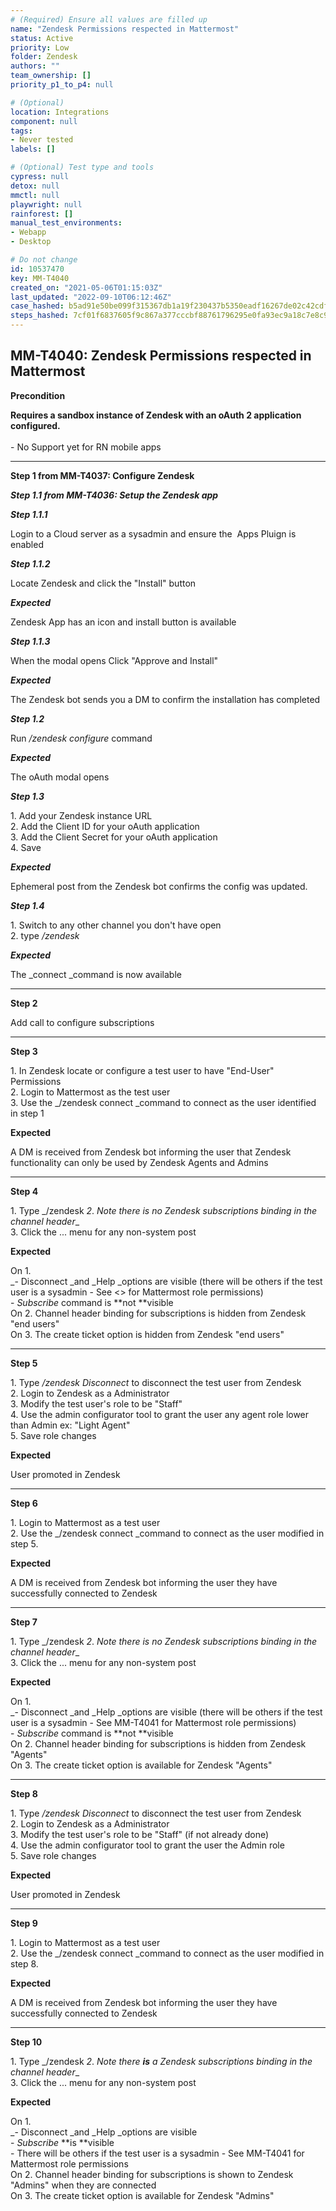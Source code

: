 ```yaml
---
# (Required) Ensure all values are filled up
name: "Zendesk Permissions respected in Mattermost"
status: Active
priority: Low
folder: Zendesk
authors: ""
team_ownership: []
priority_p1_to_p4: null

# (Optional)
location: Integrations
component: null
tags: 
- Never tested
labels: []

# (Optional) Test type and tools
cypress: null
detox: null
mmctl: null
playwright: null
rainforest: []
manual_test_environments: 
- Webapp
- Desktop

# Do not change
id: 10537470
key: MM-T4040
created_on: "2021-05-06T01:15:03Z"
last_updated: "2022-09-10T06:12:46Z"
case_hashed: b5ad91e50be099f315367db1a19f230437b5350eadf16267de02c42cdfd046a9d8d048759826daa4fa941183d5c0efa2
steps_hashed: 7cf01f6837605f9c867a377cccbf88761796295e0fa93ec9a18c7e8c9cc73bc4a5f409a133c291663faa2e3aec81cad3
---
```


<!-- (Auto-generated) Based on frontmatter's "key" and "name" -->

## MM-T4040: Zendesk Permissions respected in Mattermost

**Precondition**

**Requires a sandbox instance of Zendesk with an oAuth 2 application configured.**\
\
\- No Support yet for RN mobile apps

---

**Step 1 from MM-T4037: Configure Zendesk**

<!-- (Auto-generated) Note: Steps 1.1 to 1.4 should not be updated here. Instead, modify directly to the referenced MM-T4037 test case. -->

_**Step 1.1 from MM-T4036: Setup the Zendesk app**_

<!-- (Auto-generated) Note: Steps 1.1.1 to 1.1.3 should not be updated here. Instead, modify directly to the referenced MM-T4036 test case. -->

_**Step 1.1.1**_

Login to a Cloud server as a sysadmin and ensure the  Apps Pluign is enabled

_**Step 1.1.2**_

Locate Zendesk and click the "Install" button

_**Expected**_

Zendesk App has an icon and install button is available

_**Step 1.1.3**_

When the modal opens Click "Approve and Install"

_**Expected**_

The Zendesk bot sends you a DM to confirm the installation has completed

_**Step 1.2**_

Run _/zendesk configure_ command

_**Expected**_

The oAuth modal opens

_**Step 1.3**_

1\. Add your Zendesk instance URL\
2\. Add the Client ID for your oAuth application\
3\. Add the Client Secret for your oAuth application\
4\. Save

_**Expected**_

Ephemeral post from the Zendesk bot confirms the config was updated.

_**Step 1.4**_

1\. Switch to any other channel you don't have open\
2\. type _/zendesk_

_**Expected**_

The \_connect \_command is now available

---

**Step 2**

Add call to configure subscriptions

---

**Step 3**

1\. In Zendesk locate or configure a test user to have "End-User" Permissions\
2\. Login to Mattermost as the test user\
3\. Use the \_/zendesk connect \_command to connect as the user identified in step 1

**Expected**

A DM is received from Zendesk bot informing the user that Zendesk functionality can only be used by Zendesk Agents and Admins

---

**Step 4**

1\. Type \_/zendesk _2_. _Note there is no Zendesk subscriptions binding in the channel header_\_\
3\. Click the ... menu for any non-system post

**Expected**

On 1.\
\_- Disconnect \_and \_Help \_options are visible (there will be others if the test user is a sysadmin - See <> for Mattermost role permissions)\
\- _Subscribe_ command is \*\*not \*\*visible\
On 2. Channel header binding for subscriptions is hidden from Zendesk "end users"\
On 3. The create ticket option is hidden from Zendesk "end users"

---

**Step 5**

1\. Type _/zendesk_ _Disconnect_ to disconnect the test user from Zendesk\
2\. Login to Zendesk as a Administrator\
3\. Modify the test user's role to be "Staff"\
4\. Use the admin configurator tool to grant the user any agent role lower than Admin ex: "Light Agent"\
5\. Save role changes

**Expected**

User promoted in Zendesk

---

**Step 6**

1\. Login to Mattermost as a test user\
2\. Use the \_/zendesk connect \_command to connect as the user modified in step 5.

**Expected**

A DM is received from Zendesk bot informing the user they have successfully connected to Zendesk

---

**Step 7**

1\. Type \_/zendesk _2_. _Note there is no Zendesk subscriptions binding in the channel header_\_\
3\. Click the ... menu for any non-system post

**Expected**

On 1.\
\_- Disconnect \_and \_Help \_options are visible (there will be others if the test user is a sysadmin - See MM-T4041 for Mattermost role permissions)\
\- _Subscribe_ command is \*\*not \*\*visible\
On 2. Channel header binding for subscriptions is hidden from Zendesk "Agents"\
On 3. The create ticket option is available for Zendesk "Agents"

---

**Step 8**

1\. Type _/zendesk_ _Disconnect_ to disconnect the test user from Zendesk\
2\. Login to Zendesk as a Administrator\
3\. Modify the test user's role to be "Staff" (if not already done)\
4\. Use the admin configurator tool to grant the user the Admin role\
5\. Save role changes

**Expected**

User promoted in Zendesk

---

**Step 9**

1\. Login to Mattermost as a test user\
2\. Use the \_/zendesk connect \_command to connect as the user modified in step 8.

**Expected**

A DM is received from Zendesk bot informing the user they have successfully connected to Zendesk

---

**Step 10**

1\. Type \_/zendesk _2_. _Note there **is** a Zendesk subscriptions binding in the channel header_\_\
3\. Click the ... menu for any non-system post

**Expected**

On 1.\
\_- Disconnect \_and \_Help \_options are visible\
\- _Subscribe_ \*\*is \*\*visible\
\- There will be others if the test user is a sysadmin - See MM-T4041 for Mattermost role permissions\
On 2. Channel header binding for subscriptions is shown to Zendesk "Admins" when they are connected\
On 3. The create ticket option is available for Zendesk "Admins"
